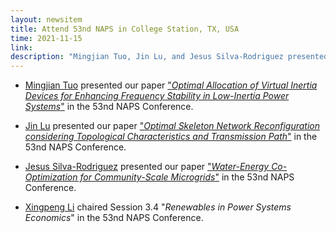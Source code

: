 ```yaml
---
layout: newsitem
title: Attend 53nd NAPS in College Station, TX, USA
time: 2021-11-15
link: 
description: "Mingjian Tuo, Jin Lu, and Jesus Silva-Rodriguez presented our recent work on Optimal Allocation of Virtual Inertia, Optimal Skeleton Network Reconfiguration, and Micro Water-Energy Nexus respectively."
---
```


* <a href="/people/Mingjian-Tuo" class="off">Mingjian Tuo</a> presented our paper <a href="/papers/MJ-Tuo-NAPS-OAVI_FS/" class="off">"_Optimal Allocation of Virtual Inertia Devices for Enhancing Frequency Stability in Low-Inertia Power Systems_"</a> in the 53nd NAPS Conference.

* <a href="/people/Jin-Lu" class="off">Jin Lu</a> presented our paper <a href="/papers/JinLu-NAPS-OSNR_TC_TP/" class="off">"_Optimal Skeleton Network Reconfiguration considering Topological Characteristics and Transmission Path_"</a> in the 53nd NAPS Conference.

* <a href="/people/Jesus-SilvaRodriguez/" class="off">Jesus Silva-Rodriguez</a> presented our paper <a href="/papers/JesusSilvaRodriguez-XLi-WECoOp_CSM/" class="off">"*Water-Energy Co-Optimization for Community-Scale Microgrids*"</a> in the 53nd NAPS Conference.

* <a href="/people/Xingpeng-Li/" class="off">Xingpeng Li</a> chaired Session 3.4 "*Renewables in Power Systems Economics*" in the 53nd NAPS Conference.
